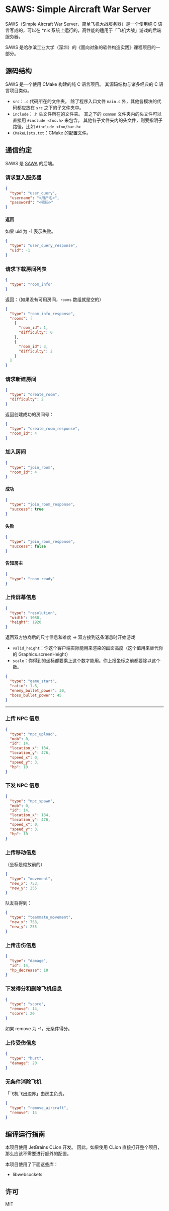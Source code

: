 # SAWS: Simple Aircraft War Server

SAWS（Simple Aircraft War Server，简单飞机大战服务器）是一个使用纯 C 语言写成的，可以在 *nix 系统上运行的，高性能的适用于「飞机大战」游戏的后端服务器。

SAWS 是哈尔滨工业大学（深圳）的《面向对象的软件构造实践》课程项目的一部分。

## 源码结构

SAWS 是一个使用 CMake 构建的纯 C 语言项目。
其源码结构与诸多经典的 C 语言项目类似。

- `src`：`.c` 代码所在的文件夹。
除了程序入口文件 `main.c` 外，其他各模块的代码都应放在 `src` 之下的子文件夹中。
- `include`：`.h` 头文件所在的文件夹。
其之下的 `common` 文件夹内的头文件可以直接用 `#include <foo.h>` 来包含。
其他各子文件夹内的头文件，则要指明子路径，比如 `#include <foo/bar.h>`
- `CMakeLists.txt`：CMake 的配置文件。

## 通信约定

SAWS 是 [SAWA](https://git.hit.edu.cn/criwits/sawa) 的后端。

### 请求登入服务器

```json
{
  "type": "user_query",
  "username": "<用户名>",
  "password": "<密码>"
}
```

#### 返回

如果 uid 为 -1 表示失败。

```json
{
  "type": "user_query_response",
  "uid": -1
}
````

### 请求下载房间列表

```json
{
  "type": "room_info"
}
```

返回：（如果没有可用房间，`rooms` 数组就是空的）

```json
{
  "type": "room_info_response",
  "rooms": [
    {
      "room_id": 1,
      "difficulty": 0
    },
    {
      "room_id": 3,
      "difficulty": 2
    }
  ]
}
```

### 请求新建房间

```json
{
  "type": "create_room",
  "difficulty": 2
}
```

返回创建成功的房间号：

```json
{
  "type": "create_room_response",
  "room_id": 4
}
```

### 加入房间

```json
{
  "type": "join_room",
  "room_id": 4
}
```

#### 成功

```json
{
  "type": "join_room_response",
  "success": true
}
```

#### 失败

```json
{
  "type": "join_room_response",
  "success": false
}
```

#### 告知房主

```json
{
  "type": "room_ready"
}
```

### 上传屏幕信息

```json
{
  "type": "resolution",
  "width": 1080,
  "height": 1920
}
```

返回双方协商后的尺寸信息和难度 => 双方接到这条消息时开始游戏

- `valid_height`：你这个客户端实际能用来渲染的画面高度（这个值用来替代你的 Graphics.screenHeight）
- `scale`：你得到的坐标都要乘上这个数才能用。你上报坐标之前都要除以这个数。

```json
{
  "type": "game_start",
  "ratio": 1.6,
  "enemy_bullet_power": 30,
  "boss_bullet_power": 45
}
```
---

### 上传 NPC 信息

```json
{
  "type": "npc_upload",
  "mob": 0,
  "id": 14,
  "location_x": 134,
  "location_y": 476,
  "speed_x": 0,
  "speed_y": 3,
  "hp": 10
}
```

### 下发 NPC 信息

```json
{
  "type": "npc_spawn",
  "mob": 0,
  "id": 14,
  "location_x": 134,
  "location_y": 476,
  "speed_x": 0,
  "speed_y": 3,
  "hp": 10
}
```

### 上传移动信息
（坐标是缩放前的）
```json
{
  "type": "movement",
  "new_x": 753,
  "new_y": 255
}
```

队友将得到：

```json
{
  "type": "teammate_movement",
  "new_x": 753,
  "new_y": 255
}
```

### 上传击伤信息
```json
{
  "type": "damage",
  "id": 14,
  "hp_decrease": 10
}
```

### 下发得分和删除飞机信息
```json
{
  "type": "score",
  "remove": 14,
  "score": 20
}
```
如果 remove 为 -1，无条件得分。

### 上传受伤信息
```json
{
  "type": "hurt",
  "damage": 20
}
```

### 无条件消除飞机
「飞机飞出边界」由房主负责。

```json
{
  "type": "remove_aircraft",
  "remove": 14
}
```

## 编译运行指南

本项目使用 JetBrains CLion 开发。
因此，如果使用 CLion 直接打开整个项目，那么应该不需要进行额外的配置。

本项目使用了下面这些库：

- libwebsockets

## 许可

MIT